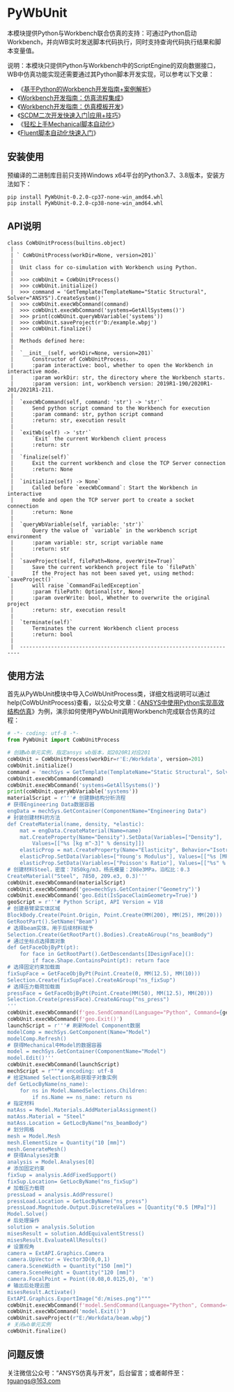 # PyWbUnit

本模块提供Python与Workbench联合仿真的支持：可通过Python启动Workbench，并向WB实时发送脚本代码执行，同时支持查询代码执行结果和脚本变量值。

说明：本模块只提供Python与Workbench中的ScriptEngine的双向数据接口，WB中仿真功能实现还需要通过其Python脚本开发实现，可以参考以下文章：

- 《[基于Python的Workbench开发指南+案例解析](https://mp.weixin.qq.com/s?__biz=Mzg5MDMwNDIwMQ==&mid=2247483779&idx=1&sn=c6ccd8641b852364f0b87bef85f416e1&chksm=cfdfe225f8a86b33377a6bd9824c01d509772cdc0e86212be992634760dd0a715f9e0f7ff5a3&token=1162439082&lang=zh_CN#rd)》
- 《[Workbench开发指南：仿真流程集成](https://mp.weixin.qq.com/s?__biz=Mzg5MDMwNDIwMQ==&mid=2247483922&idx=1&sn=1b3e9d5e36abd1afbeff37493c472194&chksm=cfdfe1b4f8a868a225c2bd12cc67dfb59a5f7593af9d840b906b4d5391074a1bbfb26b680e1f&token=1162439082&lang=zh_CN#rd)》
- 《[Workbench开发指南：仿真模板开发](https://mp.weixin.qq.com/s?__biz=Mzg5MDMwNDIwMQ==&mid=2247483935&idx=1&sn=db6b79291216713f08104875b58906c5&chksm=cfdfe1b9f8a868afec0844cef84cb6f11b7a16e0d38fb7c305b7ce0ab6dddb35729298ca05de&token=1162439082&lang=zh_CN#rd)》
- 《[SCDM二次开发快速入门|应用+技巧](https://mp.weixin.qq.com/s?__biz=Mzg5MDMwNDIwMQ==&mid=2247483810&idx=1&sn=f88dc36cbb1296e0b45bdeb6a2c83325&chksm=cfdfe204f8a86b12be2bb476ba19a57a1074e4df5f7eb05df82cb0c81858e7db52e5a5cc2562&token=1162439082&lang=zh_CN#rd)》
- 《[轻松上手Mechanical脚本自动化](https://mp.weixin.qq.com/s?__biz=Mzg5MDMwNDIwMQ==&mid=2247484014&idx=1&sn=b122a0c8bcdde20c5632c04efb8cf1a4&chksm=cfdfe1c8f8a868de229aa8f3b05fb606dc00bf852d6de4336c9f148e4c786c540816072fb639&token=1162439082&lang=zh_CN#rd)》
- 《[Fluent脚本自动化快速入门](https://mp.weixin.qq.com/s?__biz=Mzg5MDMwNDIwMQ==&mid=2247483965&idx=1&sn=6b197e9c067f07cf111f37345e4c4f4f&chksm=cfdfe19bf8a8688dd53c5c9a721646956f820ea90fb33de92314cb91f01a3728ca609cf01b1e&token=1162439082&lang=zh_CN#rd)》


## 安装使用

预编译的二进制库目前只支持Windows x64平台的Python3.7、3.8版本，安装方法如下：
```batch
pip install PyWbUnit-0.2.0-cp37-none-win_amd64.whl
pip install PyWbUnit-0.2.0-cp38-none-win_amd64.whl
```
## API说明
```
class CoWbUnitProcess(builtins.object)
 |
 | ` CoWbUnitProcess(workDir=None, version=201)`
 |
 |  Unit class for co-simulation with Workbench using Python.
 |
 |  >>> coWbUnit = CoWbUnitProcess()
 |  >>> coWbUnit.initialize()
 |  >>> command = 'GetTemplate(TemplateName="Static Structural", Solver="ANSYS").CreateSystem()'
 |  >>> coWbUnit.execWbCommand(command)
 |  >>> coWbUnit.execWbCommand('systems=GetAllSystems()')
 |  >>> print(coWbUnit.queryWbVariable('systems'))
 |  >>> coWbUnit.saveProject(r'D:/example.wbpj')
 |  >>> coWbUnit.finalize()
 |
 |  Methods defined here:
 |
 |  `__init__(self, workDir=None, version=201)`
 |      Constructor of CoWbUnitProcess.
 |      :param interactive: bool, whether to open the Workbench in interactive mode.
 |      :param workDir: str, the directory where the Workbench starts.
 |      :param version: int, workbench version: 2019R1-190/2020R1-201/2021R1-211.
 |
 |  `execWbCommand(self, command: 'str') -> 'str'`
 |      Send python script command to the Workbench for execution
 |      :param command: str, python script command
 |      :return: str, execution result
 |
 |  `exitWb(self) -> 'str'`
 |      `Exit` the current Workbench client process
 |      :return: str
 |
 |  `finalize(self)`
 |      Exit the current workbench and close the TCP Server connection
 |      :return: None
 |
 |  `initialize(self) -> None`
 |      Called before `execWbCommand`: Start the Workbench in interactive
 |      mode and open the TCP server port to create a socket connection
 |      :return: None
 |
 |  `queryWbVariable(self, variable: 'str')`
 |      Query the value of `variable` in the workbench script environment
 |      :param variable: str, script variable name
 |      :return: str
 |
 |  `saveProject(self, filePath=None, overWrite=True)`
 |      Save the current workbench project file to `filePath`
 |      If the Project has not been saved yet, using method: `saveProject()`
 |      will raise `CommandFailedException`
 |      :param filePath: Optional[str, None]
 |      :param overWrite: bool, Whether to overwrite the original project
 |      :return: str, execution result
 |
 |  `terminate(self)`
 |      Terminates the current Workbench client process
 |      :return: bool
 |
 |  ----------------------------------------------------------------------
 ```
## 使用方法
首先从PyWbUnit模块中导入CoWbUnitProcess类，详细文档说明可以通过help(CoWbUnitProcess)查看，以公众号文章：《[ANSYS中使用Python实现高效结构仿真](https://mp.weixin.qq.com/s?__biz=Mzg5MDMwNDIwMQ==&mid=2247484455&idx=1&sn=aac9501bb6fec23276353e4a27c10af9&chksm=cfdfe781f8a86e97bc5afb34678036318ce09d442d82cbeab195c8bdbaeb9e3e00606951469c&token=1162439082&lang=zh_CN#rd)》为例，演示如何使用PyWbUnit调用Workbench完成联合仿真的过程：

```python
# -*- coding: utf-8 -*-
from PyWbUnit import CoWbUnitProcess

# 创建wb单元实例，指定ansys wb版本，如2020R1对应201
coWbUnit = CoWbUnitProcess(workDir=r'E:/Workdata', version=201)
coWbUnit.initialize()
command = 'mechSys = GetTemplate(TemplateName="Static Structural", Solver="ANSYS").CreateSystem()'
coWbUnit.execWbCommand(command)
coWbUnit.execWbCommand('systems=GetAllSystems()')
print(coWbUnit.queryWbVariable('systems'))
materialScript = r'''# 创建静结构分析流程
# 获得Engineering Data数据容器
engData = mechSys.GetContainer(ComponentName="Engineering Data")
# 封装创建材料的方法
def CreateMaterial(name, density, *elastic):
    mat = engData.CreateMaterial(Name=name)
    mat.CreateProperty(Name="Density").SetData(Variables=["Density"],
        Values=[["%s [kg m^-3]" % density]])
    elasticProp = mat.CreateProperty(Name="Elasticity", Behavior="Isotropic")
    elasticProp.SetData(Variables=["Young's Modulus"], Values=[["%s [MPa]" % elastic[0]]])
    elasticProp.SetData(Variables=["Poisson's Ratio"], Values=[["%s" % elastic[1]]])
# 创建材料Steel，密度：7850kg/m3，杨氏模量：208e3MPa，泊松比：0.3
CreateMaterial("Steel", 7850, 209.e3, 0.3)'''
coWbUnit.execWbCommand(materialScript)
coWbUnit.execWbCommand('geo=mechSys.GetContainer("Geometry")')
coWbUnit.execWbCommand('geo.Edit(IsSpaceClaimGeometry=True)')
geoScript = r'''# Python Script, API Version = V18
# 创建悬臂梁实体区域
BlockBody.Create(Point.Origin, Point.Create(MM(200), MM(25), MM(20)))
GetRootPart().SetName("Beam")
# 选择beam实体，用于后续材料赋予
Selection.Create(GetRootPart().Bodies).CreateAGroup("ns_beamBody")
# 通过坐标点选择面对象
def GetFaceObjByPt(pt):
    for face in GetRootPart().GetDescendants[IDesignFace]():
        if face.Shape.ContainsPoint(pt): return face
# 选择固定约束加载面
fixSupFace = GetFaceObjByPt(Point.Create(0, MM(12.5), MM(10)))
Selection.Create(fixSupFace).CreateAGroup("ns_fixSup")
# 选择压力载荷加载面
pressFace = GetFaceObjByPt(Point.Create(MM(50), MM(12.5), MM(20)))
Selection.Create(pressFace).CreateAGroup("ns_press")
'''
coWbUnit.execWbCommand(f'geo.SendCommand(Language="Python", Command={geoScript!r})')
coWbUnit.execWbCommand(f'geo.Exit()')
launchScript = r'''# 刷新Model Component数据
modelComp = mechSys.GetComponent(Name="Model")
modelComp.Refresh()
# 获得Mechanical中Model的数据容器
model = mechSys.GetContainer(ComponentName="Model")
model.Edit()'''
coWbUnit.execWbCommand(launchScript)
mechScript = r"""# encoding: utf-8
# 给定Named Selection名称获取子对象实例
def GetLocByName(ns_name):
    for ns in Model.NamedSelections.Children:
        if ns.Name == ns_name: return ns
# 指定材料
matAss = Model.Materials.AddMaterialAssignment()
matAss.Material = "Steel"
matAss.Location = GetLocByName("ns_beamBody")
# 划分网格
mesh = Model.Mesh
mesh.ElementSize = Quantity("10 [mm]")
mesh.GenerateMesh()
# 获得Analyses对象
analysis = Model.Analyses[0]
# 添加固定约束
fixSup = analysis.AddFixedSupport()
fixSup.Location= GetLocByName("ns_fixSup")
# 加载压力载荷
pressLoad = analysis.AddPressure()
pressLoad.Location = GetLocByName("ns_press")
pressLoad.Magnitude.Output.DiscreteValues = [Quantity("0.5 [MPa]")]
Model.Solve()
# 后处理操作
solution = analysis.Solution
misesResult = solution.AddEquivalentStress()
misesResult.EvaluateAllResults()
# 设置视角
camera = ExtAPI.Graphics.Camera
camera.UpVector = Vector3D(0,0,1)
camera.SceneWidth = Quantity("150 [mm]")
camera.SceneHeight = Quantity("120 [mm]")
camera.FocalPoint = Point((0.08,0.0125,0), 'm')
# 输出后处理云图
misesResult.Activate()
ExtAPI.Graphics.ExportImage("d:/mises.png")"""
coWbUnit.execWbCommand(f'model.SendCommand(Language="Python", Command={mechScript!r})')
coWbUnit.execWbCommand('model.Exit()')
coWbUnit.saveProject(r"E:/Workdata/beam.wbpj")
# 关闭wb单元实例
coWbUnit.finalize()
```

## 问题反馈

关注微信公众号：“ANSYS仿真与开发”，后台留言；或者邮件至：tguangs@163.com


